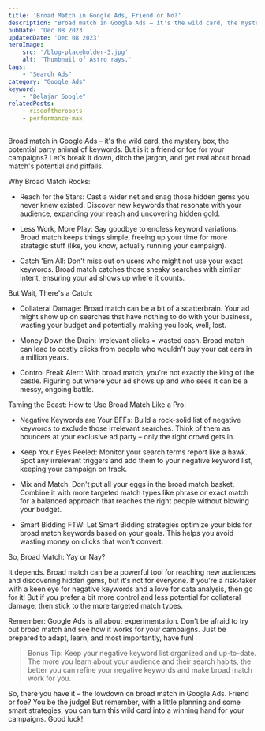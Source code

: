 ```yaml
---
title: 'Broad Match in Google Ads, Friend or No?'
description: "Broad match in Google Ads – it's the wild card, the mystery box, the potential party animal of keywords. But is it a friend or foe for your campaigns? Let's break it down, ditch the jargon, and get real about broad match's potential and pitfalls."
pubDate: 'Dec 08 2023'
updatedDate: 'Dec 08 2023'
heroImage: 
    src: '/blog-placeholder-3.jpg'
    alt: 'Thumbnail of Astro rays.'
tags: 
    - "Search Ads"
category: "Google Ads"
keyword: 
    - "Belajar Google"
relatedPosts:
    - riseoftherobots
    - performance-max
---
```


Broad match in Google Ads – it's the wild card, the mystery box, the potential party animal of keywords. But is it a friend or foe for your campaigns? Let's break it down, ditch the jargon, and get real about broad match's potential and pitfalls.

Why Broad Match Rocks:

* Reach for the Stars: Cast a wider net and snag those hidden gems you never knew existed. Discover new keywords that resonate with your audience, expanding your reach and uncovering hidden gold.

* Less Work, More Play: Say goodbye to endless keyword variations. Broad match keeps things simple, freeing up your time for more strategic stuff (like, you know, actually running your campaign).

* Catch 'Em All: Don't miss out on users who might not use your exact keywords. Broad match catches those sneaky searches with similar intent, ensuring your ad shows up where it counts.

But Wait, There's a Catch:

* Collateral Damage: Broad match can be a bit of a scatterbrain. Your ad might show up on searches that have nothing to do with your business, wasting your budget and potentially making you look, well, lost.

* Money Down the Drain: Irrelevant clicks = wasted cash. Broad match can lead to costly clicks from people who wouldn't buy your cat ears in a million years.

* Control Freak Alert: With broad match, you're not exactly the king of the castle. Figuring out where your ad shows up and who sees it can be a messy, ongoing battle.

Taming the Beast: How to Use Broad Match Like a Pro:

* Negative Keywords are Your BFFs: Build a rock-solid list of negative keywords to exclude those irrelevant searches. Think of them as bouncers at your exclusive ad party – only the right crowd gets in.

* Keep Your Eyes Peeled: Monitor your search terms report like a hawk. Spot any irrelevant triggers and add them to your negative keyword list, keeping your campaign on track.

* Mix and Match: Don't put all your eggs in the broad match basket. Combine it with more targeted match types like phrase or exact match for a balanced approach that reaches the right people without blowing your budget.

* Smart Bidding FTW: Let Smart Bidding strategies optimize your bids for broad match keywords based on your goals. This helps you avoid wasting money on clicks that won't convert.

So, Broad Match: Yay or Nay?

It depends. Broad match can be a powerful tool for reaching new audiences and discovering hidden gems, but it's not for everyone. If you're a risk-taker with a keen eye for negative keywords and a love for data analysis, then go for it! But if you prefer a bit more control and less potential for collateral damage, then stick to the more targeted match types.

Remember: Google Ads is all about experimentation. Don't be afraid to try out broad match and see how it works for your campaigns. Just be prepared to adapt, learn, and most importantly, have fun!

> Bonus Tip: Keep your negative keyword list organized and up-to-date. The more you learn about your audience and their search habits, the better you can refine your negative keywords and make broad match work for you.

So, there you have it – the lowdown on broad match in Google Ads. Friend or foe? You be the judge! But remember, with a little planning and some smart strategies, you can turn this wild card into a winning hand for your campaigns. Good luck!


